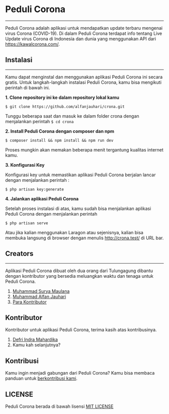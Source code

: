 # Peduli Corona
---------------------
Peduli Corona adalah aplikasi untuk mendapatkan update terbaru mengenai virus Corona (COVID-19). Di dalam Peduli Corona terdapat info tentang Live Update virus Corona di Indonesia dan dunia yang menggunakan API dari https://kawalcorona.com/.

## Instalasi
---------------
Kamu dapat menginstal dan menggunakan aplikasi Peduli Corona ini secara gratis. Untuk langkah-langkah instalasi Peduli Corona, kamu bisa mengikuti perintah di bawah ini.

**1. Clone repository ini ke dalam repository lokal kamu**

```
$ git clone https://github.com/alfanjauhari/crona.git
```
Tunggu beberapa saat dan masuk ke dalam folder crona dengan menjalankan perintah `$ cd crona`

**2. Install Peduli Corona dengan composer dan npm**

```
$ composer install && npm install && npm run dev
```
Proses mungkin akan memakan beberapa menit tergantung kualitas internet kamu.

**3. Konfigurasi Key**

Konfigurasi key untuk memastikan aplikasi Peduli Corona berjalan lancar dengan menjalankan perintah :

```
$ php artisan key:generate
```

**4. Jalankan aplikasi Peduli Corona**

Setelah proses instalasi di atas, kamu sudah bisa menjalankan aplikasi Peduli Corona dengan menjalankan perintah 

```
$ php artisan serve
```
Atau jika kalian menggunakan Laragon atau sejenisnya, kalian bisa membuka langsung di browser dengan menulis http://crona.test/ di URL bar.

## Creators
---------------
Aplikasi Peduli Corona dibuat oleh dua orang dari Tulungagung dibantu dengan kontributor yang bersedia meluangkan waktu dan tenaga untuk Peduli Corona.

1. [Muhammad Surya Maulana](https://github.com/suryamaulana)
2. [Muhammad Alfan Jauhari](https://github.com/alfanjauhari)
3. [Para Kontributor](#kontributor)


## Kontributor
Kontributor untuk aplikasi Peduli Corona, terima kasih atas kontribusinya. 

1. [Defri Indra Mahardika](https://github.com/defrindr)
2. Kamu kah selanjutnya?

## Kontribusi
Kamu ingin menjadi gabungan dari Peduli Corona? Kamu bisa membaca panduan untuk [berkontribusi kami](KONTRIBUSI).

## LICENSE
Peduli Corona berada di bawah lisensi [MIT LICENSE](LICENSE)